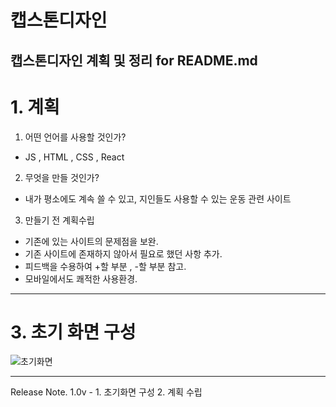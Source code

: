 # 캡스톤디자인
캡스톤디자인 계획 및 정리 for README.md
---
# 1. 계획
1. 어떤 언어를 사용할 것인가?
  - JS , HTML , CSS , React

2. 무엇을 만들 것인가?
  - 내가 평소에도 계속 쓸 수 있고, 지인들도 사용할 수 있는 운동 관련 사이트

3. 만들기 전 계획수립
  - 기존에 있는 사이트의 문제점을 보완.
  - 기존 사이트에 존재하지 않아서 필요로 했던 사항 추가.
  - 피드백을 수용하여 +할 부분 , -할 부분 참고.
  - 모바일에서도 쾌적한 사용환경.
---

# 3. 초기 화면 구성
![초기화면](https://user-images.githubusercontent.com/100837725/156922312-a5e84561-ea4c-4a49-89d1-52c57f045fe4.PNG)

---
Release Note.
1.0v -  1. 초기화면 구성 2. 계획 수립  
